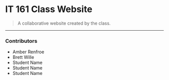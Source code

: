 # IT 161 Class Website

> A collaborative website created by the class.
---

### Contributors
* Amber Renfroe
* Brett Wille
* Student Name
* Student Name
* Student Name
